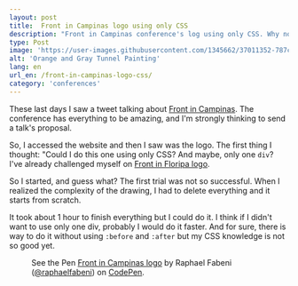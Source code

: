 ```yaml
---
layout: post
title:  Front in Campinas logo using only CSS
description: "Front in Campinas conference's log using only CSS. Why not?"
type: Post
image: 'https://user-images.githubusercontent.com/1345662/37011352-787c398a-20ce-11e8-9da1-679940a43c9d.jpg'
alt: 'Orange and Gray Tunnel Painting'
lang: en
url_en: /front-in-campinas-logo-css/
category: 'conferences'
---
```


These last days I saw a tweet talking about [Front in Campinas](https://frontincampinas.com.br/). The conference has everything to be amazing, and I'm strongly thinking to send a talk's proposal.

So, I accessed the website and then I saw was the logo. The first thing I thought: "Could I do this one using only CSS? And maybe, only one `div`? I've already challenged myself on [Front in Floripa logo](front-in-floripa-logo-css/).

So I started, and guess what? The first trial was not so successful. When I realized the complexity of the drawing, I had to delete everything and it starts from scratch.

It took about 1 hour to finish everything but I could do it. I think if I didn't want to use only one div, probably I would do it faster. And for sure, there is way to do it without using `:before` and `:after` but my CSS knowledge is not so good yet.

<figure class="text-center loading">
	<p data-height="510" data-theme-id="4240" data-slug-hash="pamoOY" data-default-tab="result" data-user="raphaelfabeni" data-embed-version="2" data-pen-title="Front in Campinas logo" class="codepen">See the Pen <a href="https://codepen.io/raphaelfabeni/pen/pamoOY/">Front in Campinas logo</a> by Raphael Fabeni (<a href="https://codepen.io/raphaelfabeni">@raphaelfabeni</a>) on <a href="https://codepen.io">CodePen</a>.</p>
</figure>

<script async src="https://static.codepen.io/assets/embed/ei.js"></script>
